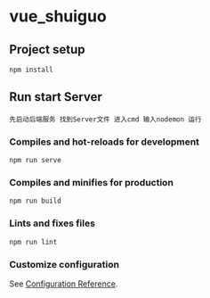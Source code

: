

# vue_shuiguo

## Project setup
```
npm install
```

## Run start Server
```
先启动后端服务 找到Server文件 进入cmd 输入nodemon 运行
```

### Compiles and hot-reloads for development
```
npm run serve
```

### Compiles and minifies for production
```
npm run build
```

### Lints and fixes files
```
npm run lint
```

### Customize configuration
See [Configuration Reference](https://cli.vuejs.org/config/).

